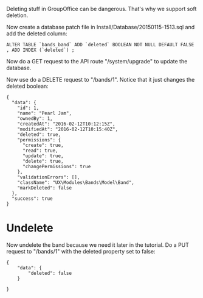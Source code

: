 Deleting stuff in GroupOffice can be dangerous. That's why we support soft deletion.

Now create a database patch file in Install/Database/20150115-1513.sql and add the deleted column:

````````````````````````````````````````````````````````````````````````````````
ALTER TABLE `bands_band` ADD `deleted` BOOLEAN NOT NULL DEFAULT FALSE , ADD INDEX (`deleted`) ; 
````````````````````````````````````````````````````````````````````````````````

Now do a GET request to the API route "/system/upgrade" to update the database.

Now use do a DELETE request to "/bands/1". Notice that it just changes
the deleted boolean:

````````````````````````````````````````````````````````````````````````````````
{
  "data": {
    "id": 1,
    "name": "Pearl Jam",
    "ownedBy": 1,
    "createdAt": "2016-02-12T10:12:15Z",
    "modifiedAt": "2016-02-12T10:15:40Z",
    "deleted": true,
    "permissions": {
      "create": true,
      "read": true,
      "update": true,
      "delete": true,
      "changePermissions": true
    },
    "validationErrors": [],
    "className": "UX\Modules\Bands\Model\Band",
    "markDeleted": false
  },
  "success": true
}
````````````````````````````````````````````````````````````````````````````````

# Undelete
Now undelete the band because we need it later in the tutorial. Do a PUT request
to "/bands/1" with the deleted property set to false:

````````````````````````````````````````````````````````````````````````````````
{
	"data": {		
	    "deleted": false
	}

}
````````````````````````````````````````````````````````````````````````````````
